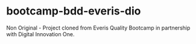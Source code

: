 # bootcamp-bdd-everis-dio

Non Original - Project cloned from Everis Quality Bootcamp in partnership with Digital Innovation One.

